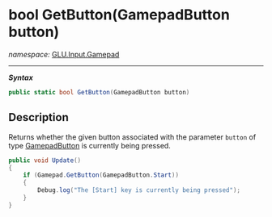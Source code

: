 ﻿# bool GetButton(GamepadButton button)
*namespace:* [GLU.Input.Gamepad](../gamepad.md)

---
***Syntax***
```csharp
public static bool GetButton(GamepadButton button)
```

## Description
Returns whether the given button associated with the parameter `button` of type [GamepadButton](./GamepadButton.md) is currently being pressed.

```csharp
public void Update()
{
    if (Gamepad.GetButton(GamepadButton.Start))
    {
        Debug.log("The [Start] key is currently being pressed");
    }
}
```